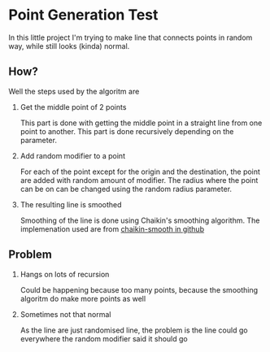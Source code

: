 # Point Generation Test

In this little project I'm trying to make line that connects points in random way, while still looks (kinda) normal.

## How?

Well the steps used by the algoritm are

1. Get the middle point of 2 points

   This part is done with getting the middle point in a straight line from one point to another. This part is done recursively depending on the parameter.

2. Add random modifier to a point

   For each of the point except for the origin and the destination, the point are added with random amount of modifier. The radius where the point can be on can be changed using the random radius parameter.

3. The resulting line is smoothed

   Smoothing of the line is done using Chaikin's smoothing algorithm. The implemenation used are from [chaikin-smooth in github](https://github.com/Jam3/chaikin-smooth)

## Problem

1. Hangs on lots of recursion

   Could be happening because too many points, because the smoothing algoritm do make more points as well

2. Sometimes not that normal

   As the line are just randomised line, the problem is the line could go everywhere the random modifier said it should go
